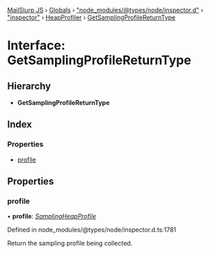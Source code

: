 [MailSlurp JS](../README.md) › [Globals](../globals.md) › ["node_modules/@types/node/inspector.d"](../modules/_node_modules__types_node_inspector_d_.md) › ["inspector"](../modules/_node_modules__types_node_inspector_d_._inspector_.md) › [HeapProfiler](../modules/_node_modules__types_node_inspector_d_._inspector_.heapprofiler.md) › [GetSamplingProfileReturnType](_node_modules__types_node_inspector_d_._inspector_.heapprofiler.getsamplingprofilereturntype.md)

# Interface: GetSamplingProfileReturnType

## Hierarchy

* **GetSamplingProfileReturnType**

## Index

### Properties

* [profile](_node_modules__types_node_inspector_d_._inspector_.heapprofiler.getsamplingprofilereturntype.md#profile)

## Properties

###  profile

• **profile**: *[SamplingHeapProfile](_node_modules__types_node_inspector_d_._inspector_.heapprofiler.samplingheapprofile.md)*

Defined in node_modules/@types/node/inspector.d.ts:1781

Return the sampling profile being collected.
